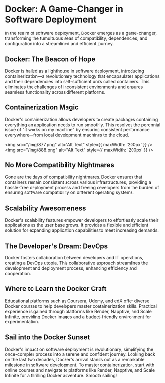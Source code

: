 # Docker: A Game-Changer in Software Deployment

In the realm of software deployment, Docker emerges as a game-changer, transforming the tumultuous seas of compatibility, dependencies, and configuration into a streamlined and efficient journey.

## Docker: The Beacon of Hope

Docker is hailed as a lighthouse in software deployment, introducing containerization—a revolutionary technology that encapsulates applications and their dependencies into self-sufficient units called containers. This eliminates the challenges of inconsistent environments and ensures seamless functionality across different platforms.

## Containerization Magic

Docker's containerization allows developers to create packages containing everything an application needs to run smoothly. This resolves the perennial issue of "it works on my machine" by ensuring consistent performance everywhere—from local development machines to the cloud.

<img src="/img/877.png" alt="Alt Text" style={{ maxWidth: '200px' }} />
<img src="/img/888.png" alt="Alt Text" style={{ maxWidth: '200px' }} />


## No More Compatibility Nightmares

Gone are the days of compatibility nightmares. Docker ensures that containers remain consistent across various infrastructures, providing a hassle-free deployment process and freeing developers from the burden of ensuring software compatibility on different operating systems.

## Scalability Awesomeness

Docker's scalability features empower developers to effortlessly scale their applications as the user base grows. It provides a flexible and efficient solution for expanding application capabilities to meet increasing demands.

## The Developer's Dream: DevOps

Docker fosters collaboration between developers and IT operations, creating a DevOps utopia. This collaborative approach streamlines the development and deployment process, enhancing efficiency and cooperation.

## Where to Learn the Docker Craft

Educational platforms such as Coursera, Udemy, and edX offer diverse Docker courses to help developers master containerization skills. Practical experience is gained through platforms like Render, Napptive, and Scale Infinite, providing Docker images and a budget-friendly environment for experimentation.

## Sail into the Docker Sunset

Docker's impact on software deployment is revolutionary, simplifying the once-complex process into a serene and confident journey. Looking back on the last two decades, Docker's arrival stands out as a remarkable milestone in software development. To master containerization, start with online courses and navigate to platforms like Render, Napptive, and Scale Infinite for a thrilling Docker adventure. Smooth sailing!
